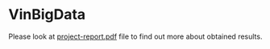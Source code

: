# VinBigData

Please look at [project-report.pdf](./project-report.pdf) file to find out more about obtained results.